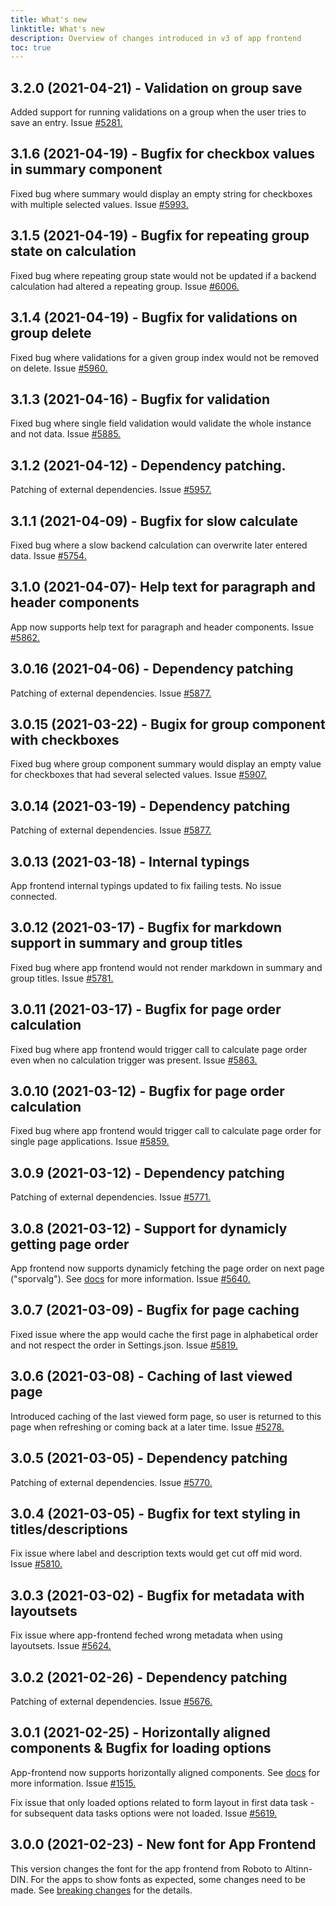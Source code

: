 ```yaml
---
title: What's new
linktitle: What's new
description: Overview of changes introduced in v3 of app frontend
toc: true
---
```


## 3.2.0 (2021-04-21) - Validation on group save
Added support for running validations on a group when the user tries to save an entry. Issue [#5281.](https://github.com/Altinn/altinn-studio/issues/5281)

## 3.1.6 (2021-04-19) - Bugfix for checkbox values in summary component
Fixed bug where summary would display an empty string for checkboxes with multiple selected values. Issue [#5993.](https://github.com/Altinn/altinn-studio/issues/5993)

## 3.1.5 (2021-04-19) - Bugfix for repeating group state on calculation
Fixed bug where repeating group state would not be updated if a backend calculation had altered a repeating group. Issue [#6006.](https://github.com/Altinn/altinn-studio/issues/6006)

## 3.1.4 (2021-04-19) - Bugfix for validations on group delete
Fixed bug where validations for a given group index would not be removed on delete. Issue [#5960.](https://github.com/Altinn/altinn-studio/issues/5960)

## 3.1.3 (2021-04-16) - Bugfix for validation
Fixed bug where single field validation would validate the whole instance and not data. Issue [#5885.](https://github.com/Altinn/altinn-studio/issues/5885)

## 3.1.2 (2021-04-12) - Dependency patching.
Patching of external dependencies. Issue [#5957.](https://github.com/Altinn/altinn-studio/issues/5957)

## 3.1.1 (2021-04-09) - Bugfix for slow calculate 
Fixed bug where a slow backend calculation can overwrite later entered data. Issue [#5754.](https://github.com/Altinn/altinn-studio/issues/5754)

## 3.1.0 (2021-04-07)- Help text for paragraph and header components
App now supports help text for paragraph and header components. Issue [#5862.](https://github.com/Altinn/altinn-studio/issues/5862)

## 3.0.16 (2021-04-06) - Dependency patching
Patching of external dependencies. Issue [#5877.](https://github.com/Altinn/altinn-studio/issues/5877)

## 3.0.15 (2021-03-22) - Bugix for group component with checkboxes
Fixed bug where group component summary would display an empty value for checkboxes that had several selected values. Issue [#5907.](https://github.com/Altinn/altinn-studio/issues/5907)

## 3.0.14 (2021-03-19) - Dependency patching
Patching of external dependencies. Issue [#5877.](https://github.com/Altinn/altinn-studio/issues/5877) 

## 3.0.13 (2021-03-18) - Internal typings 
App frontend internal typings updated to fix failing tests. No issue connected.

## 3.0.12 (2021-03-17) - Bugfix for markdown support in summary and group titles
Fixed bug where app frontend would not render markdown in summary and group titles. Issue [#5781.](https://github.com/Altinn/altinn-studio/issues/5781)

## 3.0.11 (2021-03-17) - Bugfix for page order calculation
Fixed bug where app frontend would trigger call to calculate page order even when no calculation trigger was present. Issue [#5863.](https://github.com/Altinn/altinn-studio/issues/5863)

## 3.0.10 (2021-03-12) - Bugfix for page order calculation 
Fixed bug where app frontend would trigger call to calculate page order for single page applications. Issue [#5859.](https://github.com/Altinn/altinn-studio/issues/5859) 

## 3.0.9 (2021-03-12) - Dependency patching
Patching of external dependencies. Issue [#5771.](https://github.com/Altinn/altinn-studio/issues/5771) 


## 3.0.8 (2021-03-12) - Support for dynamicly getting page order
App frontend now supports dynamicly fetching the page order on next page ("sporvalg"). See [docs](https://altinn.github.io/docs/altinn-studio/app-creation/sporvalg/) for more information. Issue [#5640.](https://github.com/Altinn/altinn-studio/issues/5640) 

## 3.0.7 (2021-03-09) - Bugfix for page caching
Fixed issue where the app would cache the first page in alphabetical order and not respect the order in Settings.json. Issue [#5819.](https://github.com/Altinn/altinn-studio/issues/5819) 

## 3.0.6 (2021-03-08) - Caching of last viewed page
Introduced caching of the last viewed form page, so user is returned to this page when refreshing or coming back at a later
time. Issue [#5278.](https://github.com/Altinn/altinn-studio/issues/5278) 

## 3.0.5 (2021-03-05) - Dependency patching
Patching of external dependencies. Issue [#5770.](https://github.com/Altinn/altinn-studio/issues/5770) 

## 3.0.4 (2021-03-05) - Bugfix for text styling in titles/descriptions
Fix issue where label and description texts would get cut off mid word. Issue [#5810.](https://github.com/Altinn/altinn-studio/issues/5810)

## 3.0.3 (2021-03-02) - Bugfix for metadata with layoutsets
Fix issue where app-frontend feched wrong metadata when using layoutsets. Issue [#5624.](https://github.com/Altinn/altinn-studio/issues/5624) 

## 3.0.2 (2021-02-26) - Dependency patching
Patching of external dependencies. Issue [#5676.](https://github.com/Altinn/altinn-studio/issues/5676) 

## 3.0.1 (2021-02-25) - Horizontally aligned components & Bugfix for loading options
App-frontend now supports horizontally aligned components. See [docs](https://altinn.github.io/docs/altinn-studio/app-creation/ui-editor/layout-style/#sidestilte-komponenter) for more information. Issue [#1515.](https://github.com/Altinn/altinn-studio/issues/1515) 

Fix issue that only loaded options related to form layout in first data task - for subsequent data tasks
options were not loaded. Issue [#5619.](https://github.com/Altinn/altinn-studio/issues/5619)

## 3.0.0 (2021-02-23) - New font for App Frontend

This version changes the font for the app frontend from Roboto to Altinn-DIN.
For the apps to show fonts as expected, some changes need to be made. See [breaking changes](../breaking-changes)
for the details.
